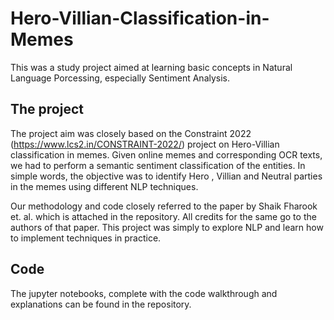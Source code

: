 # Hero-Villian-Classification-in-Memes

This was a study project aimed at learning basic concepts in Natural Language Porcessing, especially Sentiment Analysis. 

## The project

The project aim was closely based on the Constraint 2022 (https://www.lcs2.in/CONSTRAINT-2022/) project on Hero-Villian classification in memes. 
Given online memes and corresponding OCR texts, we had to perform a semantic sentiment classification of the entities. In simple words, the objective was to identify Hero , Villian and Neutral parties in the memes using different NLP techniques. 

Our methodology and code closely referred to the paper by Shaik Fharook et. al. which is attached in the repository. All credits for the same go to the authors of that paper. This project was simply to explore NLP and learn how to implement techniques in practice.

## Code

The jupyter notebooks, complete with the code walkthrough and explanations can be found in the repository. 

